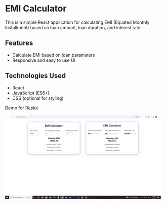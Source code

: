 # EMI Calculator

This is a simple React application for calculating EMI (Equated Monthly Installment) based on loan amount, loan duration, and interest rate.

## Features

- Calculate EMI based on loan parameters
- Responsive and easy to use UI

## Technologies Used

- React
- JavaScript (ES6+)
- CSS (optional for styling)

Demo for Reslut 

![alt text](image.png)